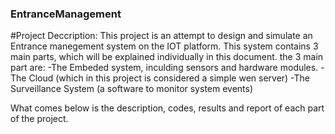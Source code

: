 ### EntranceManagement

#Project Deccription:
This project is an attempt to design and simulate an Entrance manegement system on the IOT platform. This system contains 3 main parts, which will be explained individually in this document. the 3 main part are: 
-The Embeded system, inculding sensors and hardware modules. 
-The Cloud (which in this project is considered a simple wen server) 
-The Surveillance System (a software to monitor system events)

What comes below is the description, codes, results and report of each part of the project. 



